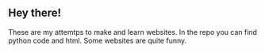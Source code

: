 ## Hey there!
These are my attemtps to make and learn websites.
In the repo you can find python code and html.
Some websites are quite funny.
